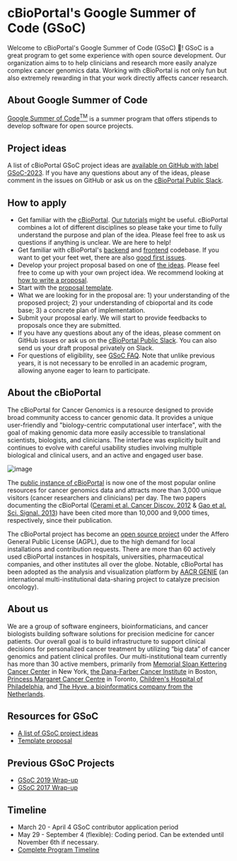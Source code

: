 # cBioPortal's Google Summer of Code (GSoC)
Welcome to cBioPortal's Google Summer of Code (GSoC) 👋! GSoC is a great program to get some experience with open source development. Our organization aims to to help clinicians and research more easily analyze complex cancer genomics data. Working with cBioPortal is not only fun but also extremely rewarding in that your work directly affects cancer research.

## About Google Summer of Code

[Google Summer of Code<sup>TM</sup>](https://summerofcode.withgoogle.com/) is a summer program that offers stipends to develop software for open source projects. 

## Project ideas

A list of cBioPortal GSoC project ideas are [available on GitHub with label GSoC-2023](https://github.com/cBioPortal/GSoC/issues?q=is%3Aopen+is%3Aissue+label%3AGSoC-2023). If you have any questions about any of the ideas, please comment in the issues on GitHub or ask us on the [cBioPortal Public Slack](https://slack.cbioportal.org).

## How to apply

* Get familiar with the [cBioPortal](https://cbioportal.org). [Our tutorials](https://www.cbioportal.org/tutorials) might be useful. cBioPortal combines a lot of different disciplines so please take your time to fully understand the purpose and plan of the idea. Please feel free to ask us questions if anything is unclear. We are here to help!
* Get familiar with cBioPortal's [backend](https://github.com/cBioPortal/cbioportal) and [frontend](https://github.com/cBioPortal/cbioportal-frontend) codebase. If you want to get your feet wet, there are also [good first issues](https://github.com/cBioPortal/cbioportal/issues?q=is%3Aissue+is%3Aopen+sort%3Aupdated-desc+label%3A%22good+first+issue%22).
* Develop your project proposal based on one of [the ideas](https://github.com/cBioPortal/GSoC/issues?q=is%3Aopen+is%3Aissue+label%3AGSoC-2022). Please feel free to come up with your own project idea. We recommend looking at [how to write a proposal](https://google.github.io/gsocguides/student/writing-a-proposal).
* Start with the [proposal template](https://github.com/cBioPortal/GSoC/wiki/template).
* What we are looking for in the proposal are: 1) your understanding of the proposed project; 2) your understanding of cbioportal and its code base; 3) a concrete plan of implementation.
* Submit your proposal early. We will start to provide feedbacks to proposals once they are submitted.
* If you have any questions about any of the ideas, please comment on GitHub issues or ask us on the [cBioPortal Public Slack](https://slack.cbioportal.org). You can also send us your draft proposal privately on Slack.
* For questions of eligibility, see [GSoC FAQ](https://developers.google.com/open-source/gsoc/faq#what_are_the_eligibility_requirements_for_participation). Note that unlike previous years, it is not necessary to be enrolled in an academic program, allowing anyone eager to learn to participate.

## About the cBioPortal

The cBioPortal for Cancer Genomics is a resource designed to provide broad community access to cancer genomic data. It provides a unique user­-friendly and "biology­-centric computational user interface", with the goal of making genomic data more easily accessible to translational scientists, biologists, and clinicians. The interface was explicitly built and continues to evolve with careful usability studies involving multiple biological and clinical users, and an active and engaged user base.

![image](https://user-images.githubusercontent.com/840895/52232457-96ac8f80-288a-11e9-8208-96ce42df5716.png)

The [public instance of cBioPortal](http://www.cbioportal.org/) is now one of the most popular online resources for cancer genomics data and attracts more than 3,000 unique visitors (cancer researchers and clinicians) per day. The two papers documenting the cBioPortal ([Cerami et al. Cancer Discov. 2012](http://cancerdiscovery.aacrjournals.org/content/2/5/401.abstract) & [Gao et al. Sci. Signal. 2013](http://www.ncbi.nlm.nih.gov/pubmed/23550210)) have been cited more than 10,000 and 9,000 times, respectively, since their publication. 

The cBioPortal project has become an [open source project](https://github.com/cBioPortal/) under the Affero General Public License (AGPL), due to the high demand for local installations and contribution requests. There are more than 60 actively used cBioPortal instances in hospitals, universities, pharmaceutical companies, and other institutes all over the globe. Notable, cBioPortal has been adopted as the analysis and visualization platform by [AACR GENIE](http://blog.aacr.org/aacr-project-genie-the-sharing-economy-comes-to-the-clinic/) (an international multi-institutional data-sharing project to catalyze precision oncology).

## About us

We are a group of software engineers, bioinformaticians, and cancer biologists building software solutions for precision medicine for cancer patients. Our overall goal is to build infrastructure to support clinical decisions for personalized cancer treatment by utilizing “big data” of cancer genomics and patient clinical profiles. Our multi-institutional team currently has more than 30 active members, primarily from [Memorial Sloan Kettering Cancer Center](https://www.mskcc.org/) in New York, [the Dana-Farber Cancer Institute](http://www.dana-farber.org/) in Boston, [Princess Margaret Cancer Centre](http://www.theprincessmargaret.ca/) in Toronto, [Children's Hospital of Philadelphia](http://www.chop.edu/), and [The Hyve, a bioinformatics company from the Netherlands](http://thehyve.nl/).

## Resources for GSoC

- [A list of GSoC project ideas](https://github.com/cBioPortal/GSoC/issues?q=is%3Aopen+is%3Aissue+label%3AGSoC-2022)
- [Template proposal](https://github.com/cBioPortal/GSoC/wiki/Template)

## Previous GSoC Projects

- [GSoC 2019 Wrap-up](https://github.com/cBioPortal/GSoC/wiki/Google-Summer-of-Code-2019-Wrap-up)
- [GSoC 2017 Wrap-up](https://github.com/cBioPortal/GSoC/wiki/Google-Summer-of-Code-2017-Wrap-up)

## Timeline
- March 20 - April 4 GSoC contributor application period
- May 29 - September 4 (flexible): Coding period. Can be extended until November 6th if necessary.
- [Complete Program Timeline](https://developers.google.com/open-source/gsoc/timeline)
